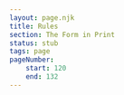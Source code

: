 ```yaml
---
layout: page.njk
title: Rules
section: The Form in Print
status: stub
tags: page
pageNumber:
    start: 120
    end: 132
---
```

